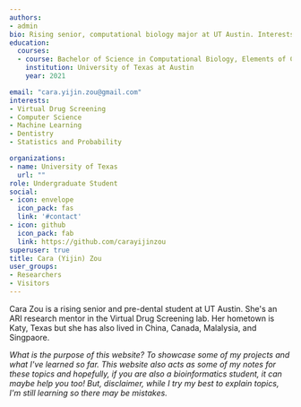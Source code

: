 ```yaml
---
authors:
- admin
bio: Rising senior, computational biology major at UT Austin. Interests include virtual drug screening, statistics/probability, computer science, and dentistry.
education:
  courses:
  - course: Bachelor of Science in Computational Biology, Elements of Computing Certificate 
    institution: University of Texas at Austin
    year: 2021

email: "cara.yijin.zou@gmail.com"
interests:
- Virtual Drug Screening
- Computer Science
- Machine Learning 
- Dentistry
- Statistics and Probability 

organizations:
- name: University of Texas
  url: ""
role: Undergraduate Student
social:
- icon: envelope
  icon_pack: fas
  link: '#contact'
- icon: github
  icon_pack: fab
  link: https://github.com/carayijinzou
superuser: true
title: Cara (Yijin) Zou
user_groups:
- Researchers
- Visitors
---
```


Cara Zou is a rising senior and pre-dental student at UT Austin. She's an ARI research mentor in the Virtual Drug Screening lab. Her hometown is Katy, Texas but she has also lived in China, Canada, Malalysia, and Singpaore. 

_What is the purpose of this website? To showcase some of my projects and what I've learned so far. This website also acts as some of my notes for these topics and hopefully, if you are also a bioinformatics student, it can maybe help you too! But, disclaimer, while I try my best to explain topics, I'm still learning so there may be mistakes._ 

